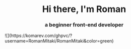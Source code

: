 <h1 align="center">Hi there, I'm Roman 
</h1>
<h3 align="center">a beginner front-end developer</h3>
![](https://komarev.com/ghpvc/?username=RomanMitaki/RomanMitaki&color=green)

<!--
**RomanMitaki/RomanMitaki** is a ✨ _special_ ✨ repository because its `README.md` (this file) appears on your GitHub profile.

Here are some ideas to get you started:

- 🔭 I’m currently working on ...
- 🌱 I’m currently learning ...
- 👯 I’m looking to collaborate on ...
- 🤔 I’m looking for help with ...
- 💬 Ask me about ...
- 📫 How to reach me: ...
- 😄 Pronouns: ...
- ⚡ Fun fact: ...
-->
